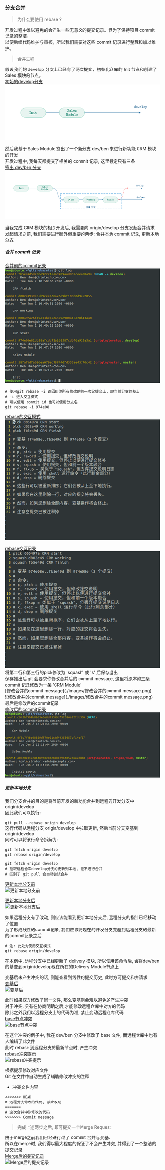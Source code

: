 ### 分支合并  

> 为什么要使用 rebase ?  

开发过程中难以避免的会产生一些无意义的提交记录。但为了保持项目 commit 记录的整洁，  
以便后续代码维护与审核，所以我们需要对这些 commit 记录进行整理和加以维护。  

> 合并过程  

假设我们的 develop 分支上已经有了两次提交，初始化仓库的 Init 节点和创建了 Sales 模块的节点。  
[初始的develop分支](./images/初始的develop分支.png)  
![初始的develop分支](./images/初始的develop分支.png)  

然后我基于 Sales Module 签出了一个新分支 dev/ben 来进行新功能 CRM 模块的开发  
开发过程中, 我每天都提交了相关的 commit 记录, 这里假定只有三条  
[签出 dev/ben 分支](./images/签出dev_ben分支.png)  
![签出 dev/ben 分支](./images/签出dev_ben分支.png)  

当我完成 CRM 模块的相关开发后, 我需要向 origin/develop 分支发起合并请求  
发起请求之前, 我们需要进行额外但重要的两步: 合并本地 commit 记录, 更新本地分支  

##### 合并 commit 记录  

[合并前的commit记录](./images/CRM合并前的commit记录.png)  
![合并前的commit记录](./images/CRM合并前的commit记录.png)  
```
# 使用git rebase -i 返回到你所有修改的前一次父提交上, 即当前分支的基上
# -i 进入交互模式
# 可以使用 commit id 也可以使用分支名 
git rebase -i 974e08
```
[rebase的交互模式](./images/rebase交互模式.png)  
![rebase的交互模式](./images/rebase交互模式.png)  

[rebase交互记录](./images/rebase交互修改记录.png)  
![rebase交互记录](./images/rebase交互修改记录.png)  
将第二行和第三行的pick修改为 'squash' 或 's' 后保存退出  
保存推出后 git 会要求你修改合并后的 commit message, 这里将原本的三条 commit 记录修改为一条 'CRM Module'    
[修改合并的commit message](./images/修改合并的commit message.png)  
![修改合并的commit message](./images/修改合并的commit message.png)  
最后是修改后的commit记录  
[修改后的commit记录](./images/CRM合并后的commit记录.png)  
![修改后的commit记录](./images/CRM合并后的commit记录.png)  

##### 更新本地分支  
我们分支合并的目的是将当前开发的新功能合并到远程的开发分支中 origin/develop  
因此我们可以执行:

```git pull --rebase origin develop```  
这行代码从远程分支 origin/develop 中拉取更新, 然后当前分支变基到 origin/develop   
同时可以将该行命令拆解为:  
```
git fetch origin develop
git rebase origin/develop
```

```
git fetch origin develop
# 拉取远程仓库develop分支的更新到本地, 但不进行合并
# 区别于 git pull 会自动尝试合并

```  

[更新本地分支前](./images/更新本地分支前.png)  
![更新本地分支前](./images/更新本地分支前.png)  

[更新本地分支后](./images/更新本地分支后.png)  
![更新本地分支后](./images/更新本地分支后.png)  

如果远程分支有了改动, 则应该能看到更新本地分支后, 远程分支的指针已经移动了位置  
为了形成线性的commit记录, 我们应该将现在的开发分支变基到远程分支的最新的commit记录之后  
```
# 注: 此处为使用交互模式  
git rebase origin/develop
```  

在本例中, 远程分支中已经更新了 delivery 模块, 所以使用该命令后, 
会将dev/ben的基变到origin/develop现在所在的Delivery Module节点上

变基后未产生冲突的话, 则能查看到线性的提交历史, 此时方可提交和并请求  
[变基后](./images/变基后.png)   
![变基后](./images/变基后.png)  


此时如果双方修改了同一文件, 那么变基则会难以避免的产生冲突   
对于冲突, 只有在协商明确之后,才能修改远程仓库中对方的代码  
除此之外我们以远程分支上的代码为准, 禁止变动远程仓库代码  
[base节点冲突](./images/base节点冲突.png)  
![base节点冲突](./images/base节点冲突.png)  

在这个冲突的例子中, 我在 dev/ben 分支中修改了 base 文件, 而远程仓库中也有人编辑了此文件  
此时 rebase 到远程分支的最新节点时, 产生冲突  
[rebase冲突提示](./images/rebase冲突.png)  
![rebase冲突提示](./images/rebase冲突.png)  

根据提示修改对应文件  
Git 在文件中自动生成了辅助修改冲突的注释  
* 冲突文件内容

```
<<<<<<< HEAD
# 远程分支修改的代码, 禁止改动
=======
# 这次合并中你修改的代码
>>>>>>> Commit message
```

> 完成上述两步之后, 即可提交一个Merge Request  

由于merge之前我们已经进行过了 commit 合并与变基.  
所以在merge时, 我们得以最大程度的保证了不会产生冲突, 并得到了一个整洁的提交记录  
[Merge后的提交记录](./images/Merge后的提交记录.png)  
![Merge后的提交记录](./images/Merge后的提交记录.png)  

